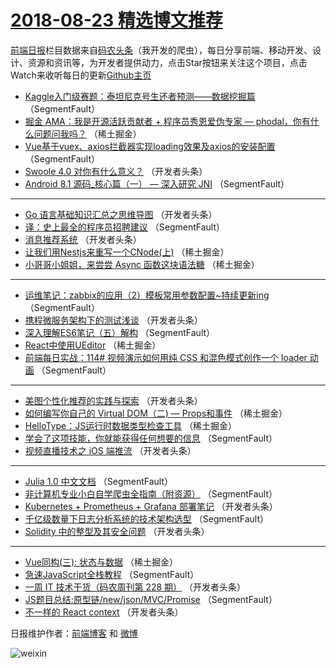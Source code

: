 # [2018-08-23 精选博文推荐](http://hao.caibaojian.com/date/2018/08/23)

[前端日报](http://caibaojian.com/c/news)栏目数据来自[码农头条](http://hao.caibaojian.com/)（我开发的爬虫），每日分享前端、移动开发、设计、资源和资讯等，为开发者提供动力，点击Star按钮来关注这个项目，点击Watch来收听每日的更新[Github主页](https://github.com/kujian/frontendDaily)
* [Kaggle入门级赛题：泰坦尼克号生还者预测——数据挖掘篇](http://hao.caibaojian.com/83919.html) （SegmentFault）
* [掘金 AMA：我是开源活跃贡献者 + 程序员秀恩爱伪专家 &#8212; phodal，你有什么问题问我吗？](http://hao.caibaojian.com/83931.html) （稀土掘金）
* [Vue基于vuex、axios拦截器实现loading效果及axios的安装配置](http://hao.caibaojian.com/83910.html) （SegmentFault）
* [Swoole 4.0 对你有什么意义？](http://hao.caibaojian.com/83947.html) （开发者头条）
* [Android 8.1 源码_核心篇（一） &#8212; 深入研究 JNI](http://hao.caibaojian.com/83920.html) （SegmentFault）

***
* [Go 语言基础知识汇总之思维导图](http://hao.caibaojian.com/83948.html) （开发者头条）
* [译：史上最全的程序员招聘建议](http://hao.caibaojian.com/83911.html) （SegmentFault）
* [消息推荐系统](http://hao.caibaojian.com/83950.html) （开发者头条）
* [让我们用Nestjs来重写一个CNode(上)](http://hao.caibaojian.com/83927.html) （稀土掘金）
* [小哥哥小姐姐，来尝尝 Async 函数这块语法糖](http://hao.caibaojian.com/83932.html) （稀土掘金）

***
* [运维笔记：zabbix的应用（2）模板常用参数配置~持续更新ing](http://hao.caibaojian.com/83912.html) （SegmentFault）
* [携程微服务架构下的测试浅谈](http://hao.caibaojian.com/83951.html) （开发者头条）
* [深入理解ES6笔记（五）解构](http://hao.caibaojian.com/83921.html) （SegmentFault）
* [React中使用UEditor](http://hao.caibaojian.com/83933.html) （稀土掘金）
* [前端每日实战：114# 视频演示如何用纯 CSS 和混色模式创作一个 loader 动画](http://hao.caibaojian.com/83913.html) （SegmentFault）

***
* [美图个性化推荐的实践与探索](http://hao.caibaojian.com/83952.html) （开发者头条）
* [如何编写你自己的 Virtual DOM（二) &#8212; Props和事件](http://hao.caibaojian.com/83928.html) （稀土掘金）
* [HelloType：JS运行时数据类型检查工具](http://hao.caibaojian.com/83934.html) （稀土掘金）
* [学会了这项技能，你就能获得任何想要的信息](http://hao.caibaojian.com/83914.html) （SegmentFault）
* [视频直播技术之 iOS 端推流](http://hao.caibaojian.com/83953.html) （开发者头条）

***
* [Julia 1.0 中文文档](http://hao.caibaojian.com/83922.html) （SegmentFault）
* [非计算机专业小白自学爬虫全指南（附资源）](http://hao.caibaojian.com/83907.html) （SegmentFault）
* [Kubernetes + Prometheus + Grafana 部署笔记](http://hao.caibaojian.com/83942.html) （开发者头条）
* [千亿级数量下日志分析系统的技术架构选型](http://hao.caibaojian.com/83915.html) （SegmentFault）
* [Solidity 中的整型及其安全问题](http://hao.caibaojian.com/83954.html) （开发者头条）

***
* [Vue同构(三): 状态与数据](http://hao.caibaojian.com/83923.html) （稀土掘金）
* [急速JavaScript全栈教程](http://hao.caibaojian.com/83905.html) （SegmentFault）
* [一周 IT 技术干货（码农周刊第 228 期）](http://hao.caibaojian.com/83943.html) （开发者头条）
* [JS题目总结:原型链/new/json/MVC/Promise](http://hao.caibaojian.com/83916.html) （SegmentFault）
* [不一样的 React context](http://hao.caibaojian.com/83955.html) （开发者头条）

日报维护作者：[前端博客](http://caibaojian.com/) 和 [微博](http://caibaojian.com/go/weibo)

![weixin](https://user-images.githubusercontent.com/3055447/38468989-651132ac-3b80-11e8-8e6b-15122322a9d7.png)